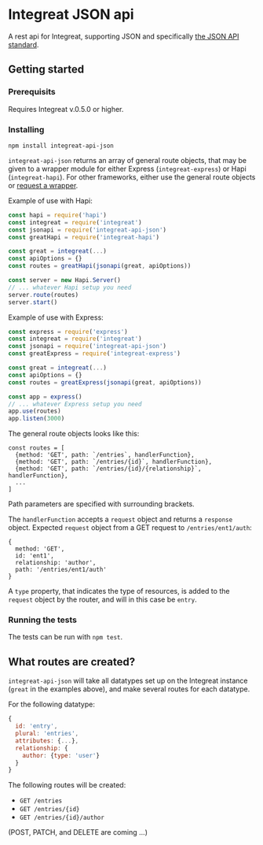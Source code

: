 # Integreat JSON api

A rest api for Integreat, supporting JSON and specifically
[the JSON API standard](http://jsonapi.org).

## Getting started

### Prerequisits

Requires Integreat v.0.5.0 or higher.

### Installing

```
npm install integreat-api-json
```

`integreat-api-json` returns an array of general route objects, that may be
given to a wrapper module for either Express (`integreat-express`) or Hapi
(`integreat-hapi`). For other frameworks, either use the general route objects
or [request a wrapper](https://github.com/integreat-io/integreat-api-json/issues).

Example of use with Hapi:

```javascript
const hapi = require('hapi')
const integreat = require('integreat')
const jsonapi = require('integreat-api-json')
const greatHapi = require('integreat-hapi')

const great = integreat(...)
const apiOptions = {}
const routes = greatHapi(jsonapi(great, apiOptions))

const server = new Hapi.Server()
// ... whatever Hapi setup you need
server.route(routes)
server.start()
```

Example of use with Express:

```javascript
const express = require('express')
const integreat = require('integreat')
const jsonapi = require('integreat-api-json')
const greatExpress = require('integreat-express')

const great = integreat(...)
const apiOptions = {}
const routes = greatExpress(jsonapi(great, apiOptions))

const app = express()
// ... whatever Express setup you need
app.use(routes)
app.listen(3000)
```

The general route objects looks like this:

```
const routes = [
  {method: 'GET', path: `/entries`, handlerFunction},
  {method: 'GET', path: `/entries/{id}`, handlerFunction},
  {method: 'GET', path: `/entries/{id}/{relationship}`, handlerFunction},
  ...
]
```

Path parameters are specified with surrounding brackets.

The `handlerFunction` accepts a `request` object and returns a `response`
object. Expected `request` object from a GET request to `/entries/ent1/auth`:
```
{
  method: 'GET',
  id: 'ent1',
  relationship: 'author',
  path: '/entries/ent1/auth'
}
```

A `type` property, that indicates the type of resources, is added to the
`request` object by the router, and will in this case be `entry`.

### Running the tests

The tests can be run with `npm test`.

## What routes are created?

`integreat-api-json` will take all datatypes set up on the Integreat instance
(`great` in the examples above), and make several routes for each datatype.

For the following datatype:

```javascript
{
  id: 'entry',
  plural: 'entries',
  attributes: {...},
  relationship: {
    author: {type: 'user'}
  }
}
```

The following routes will be created:
- `GET /entries`
- `GET /entries/{id}`
- `GET /entries/{id}/author`

(POST, PATCH, and DELETE are coming ...)
